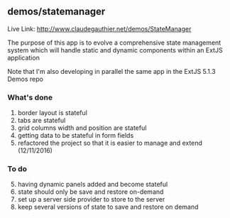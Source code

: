 ## demos/statemanager

Live Link: http://www.claudegauthier.net/demos/StateManager

The purpose of this app is to evolve a comprehensive state management system which will handle static and dynamic components within an ExtJS application

Note that I'm also developing in parallel the same app in the ExtJS 5.1.3 Demos repo

### What's done

1.  border layout is stateful
2.  tabs are stateful
3.  grid columns width and position are stateful
4.	getting data to be stateful in form fields
5.	refactored the project so that it is easier to manage and extend (12/11/2016)

### To do

5.	having dynamic panels added and become stateful
6.	state should only be save and restore on-demand
7.  set up a server side provider to store to the server
8.	keep several versions of state to save and restore on demand


